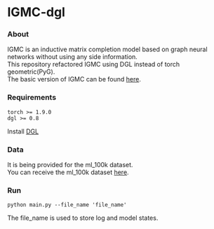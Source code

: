 # IGMC-dgl

### About
IGMC is an inductive matrix completion model based on graph neural networks without using any side information.  
This repository refactored IGMC using DGL instead of torch geometric(PyG).  
The basic version of IGMC can be found [here](https://github.com/muhanzhang/IGMC).

### Requirements
```
torch >= 1.9.0
dgl >= 0.8
```
Install [DGL](https://www.dgl.ai/pages/start.html)

### Data
It is being provided for the ml_100k dataset.  
You can receive the ml_100k dataset [here](https://grouplens.org/datasets/movielens/100k/).  

### Run
```
python main.py --file_name 'file_name'
```
The file_name is used to store log and model states.

